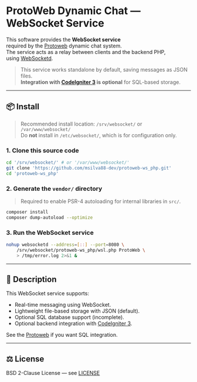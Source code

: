 # ProtoWeb Dynamic Chat — WebSocket Service

This software provides the **WebSocket service**  
required by the [Protoweb][PWCI3] dynamic chat system.  
The service acts as a relay between clients and the backend PHP,  
using [WebSocketd][WSD].

> This service works standalone by default, saving messages as JSON files.  
> **Integration with [CodeIgniter 3][CI3] is optional** for SQL-based storage.

---

## 📦 Install

> Recommended install location: `/srv/websocket/` or `/var/www/websocket/`  
> Do **not** install in `/etc/websocket/`, which is for configuration only.

### 1. Clone this source code

```sh
cd '/srv/websocket/' # or '/var/www/websocket/'
git clone 'https://github.com/msilva88-dev/protoweb-ws_php.git'
cd 'protoweb-ws_php'
```

### 2. Generate the `vendor/` directory

> Required to enable PSR-4 autoloading for internal libraries in `src/`.

```sh
composer install
composer dump-autoload --optimize
```

### 3. Run the WebSocket service

```bash
nohup websocketd --address=[::] --port=8080 \
    /srv/websocket/protoweb-ws_php/wsl.php ProtoWeb \
    > /tmp/error.log 2>&1 &
```

---

## 🧾 Description

This WebSocket service supports:

- Real-time messaging using WebSocket.
- Lightweight file-based storage with JSON (default).
- Optional SQL database support (incomplete).
- Optional backend integration with [CodeIgniter 3][CI3].

See the [Protoweb][PWCI3] if you want SQL integration.

---

## ⚖ License

BSD 2-Clause License — see [LICENSE][LIC]

[CI3]: https://codeigniter.com
    "CodeIgniter 3 official site"
[WSD]: https://github.com/joewalnes/websocketd
    "WebSocketd on GitHub"
[PWCI3]: https://github.com/msilva88-dev/protoweb-ci3
    "ProtoWeb CI3 backend"
[LIC]: LICENSE
    "BSD 2-Clause License file"
